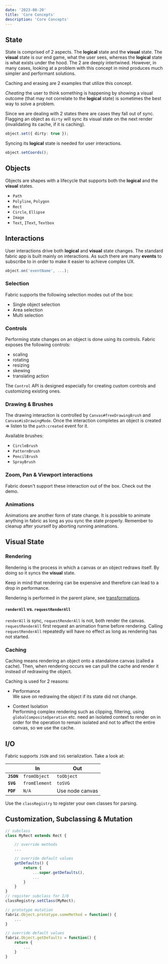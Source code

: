 ```yaml
---
date: '2023-08-20'
title: 'Core Concepts'
description: 'Core Concepts'
---
```


## State

State is comprised of 2 aspects. The **logical** state and the **visual** state.
The **visual** state is our end game, what the user sees, whereas the **logical** state is what exists under the hood.
The 2 are deeply intertwined. However, in many cases, looking at a problem with this concept in mind produces much simpler and performant solutions.

Caching and erasing are 2 examples that utilize this concept.

_Cheating_ the user to think something is happening by showing a visual outcome (that may not correlate to the **logical** state) is sometimes the best way to solve a problem.

Since we are dealing with 2 states there are cases they fall out of sync.
Flagging an object as `dirty` will sync its visual state on the next render (invalidating its cache, if it is caching).

```ts
object.set({ dirty: true });
```

Syncing its **logical** state is needed for user interactions.

```ts
object.setCoords();
```

## Objects

Objects are shapes with a lifecycle that supports both the **logical** and the **visual** states.

- `Path`
- `Polyline`, `Polygon`
- `Rect`
- `Circle`, `Ellipse`
- `Image`
- `Text`, `IText`, `Textbox`

## Interactions

User interactions drive both **logical** and **visual** state changes.
The standard fabric app is built mainly on interactions.
As such there are many **events** to subscribe to in order to make it easier to achieve complex UX.

```ts
object.on('eventName', ...);
```

### Selection

Fabric supports the following selection modes out of the box:

- Single object selection
- Area selection
- Multi selection

### Controls

Performing state changes on an object is done using its controls.
Fabric exposes the following controls:

- scaling
- rotating
- resizing
- skewing
- translating action

The `Control` API is designed especially for creating custom controls and customizing existing ones.

### Drawing & Brushes

The drawing interaction is controlled by `Canvas#freeDrawingBrush` and `Canvas#isDrawingMode`.
Once the interaction completes an object is created => listen to the `path:created` event for it.

Available brushes:

- `CircleBrush`
- `PatternBrush`
- `PencilBrush`
- `SprayBrush`

### Zoom, Pan & Viewport interactions

Fabric doesn't support these interaction out of the box.
Check out the demo.

### Animations

Animations are another form of state change.
It is possible to animate anything in fabric as long as you sync the state properly.
Remember to cleanup after yourself by aborting running animations.

## Visual State

### Rendering

Rendering is the process in which a canvas or an object redraws itself.
By doing so it syncs the **visual** state.

Keep in mind that rendering can be expensive and therefore can lead to a drop in performance.

Rendering is performed in the parent plane, see [transformations](#transformations).

#### `renderAll` vs. `requestRenderAll`

`renderAll` is sync, `requestRenderAll` is not, both render the canvas.
`requestRenderAll` first request an animation frame before rendering.
Calling `requestRenderAll` repeatedly will have no effect as long as rendering has not started.

### Caching

Caching means rendering an object onto a standalone canvas (called a cache). Then, when rendering occurs we can pull the cache and render it instead of redrawing the object.

Caching is used for 2 reasons:

- Performance\
  We save on redrawing the object if its state did not change.

- Context Isolation\
  Performing complex rendering such as clipping, filtering, using `globalCompositeOperation` etc. need an isolated context to render on in order for the operation to remain isolated and not to affect the entire canvas, so we use the cache.

## I/O

Fabric supports `JSON` and `SVG` serialization.
Take a look at:

|            | In            | Out             |
| ---------- | ------------- | --------------- |
| **`JSON`** | `fromObject`  | `toObject`      |
| **`SVG`**  | `fromElement` | `toSVG`         |
| **`PDF`**  | `N/A`         | Use node canvas |

Use the `classRegistry` to register your own classes for parsing.

## Customization, Subclassing & Mutation

```ts
// subclass
class MyRect extends Rect {

    // override methods
    ...

    // override default values
    getDefaults() {
        return {
            ...super.getDefaults(),
            ...
        }
    }
}
// register subclass for I/O
classRegistry.setClass(MyRect);

// prototype mutation
fabric.Object.prototype.someMethod = function() {
    ...
}

// override default values
fabric.Object.getDefaults = function() {
    return {
        ...
    }
}

```
